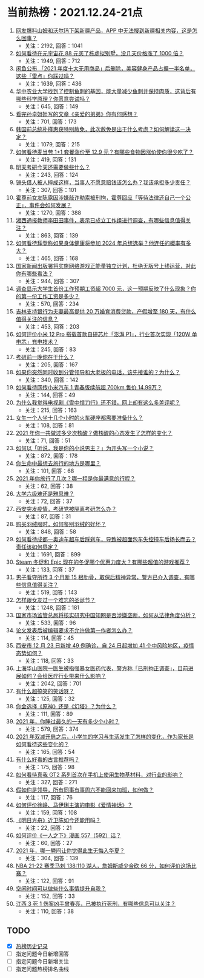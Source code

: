 # 当前热榜：2021.12.24-21点
1. [网友爆料山姆和沃尔玛下架新疆产品，APP 中无法搜到新疆相关内容，这是怎么回事？](https://www.zhihu.com/question/508088598)
    * 关注：2192, 回答：1041
2. [如何看待在元宇宙花 88 元买了栋虚拟别墅，没几天价格涨了 1000 倍？](https://www.zhihu.com/question/507612592)
    * 关注：1949, 回答：712
3. [闲鱼公布 「2021 年度十大无用商品」后删除，美容健身产品占据一半名单，这些「雷点」你踩过吗？](https://www.zhihu.com/question/507917709)
    * 关注：1639, 回答：436
4. [华中农业大学找到了控制鱼刺的基因，能大量减少鱼刺并保持肉质，这背后有哪些科学原理？你愿意尝试吗？](https://www.zhihu.com/question/507977981)
    * 关注：645, 回答：149
5. [看完孙卓姐姐写的文章《亲爱的弟弟》你有何感想？](https://www.zhihu.com/question/506786356)
    * 关注：701, 回答：173
6. [韩国前总统朴槿惠获特别赦免，此次赦免是出于什么考虑？如何解读这一决定？](https://www.zhihu.com/question/508048418)
    * 关注：1079, 回答：215
7. [如何看待麦当劳 1+1 套餐涨价至 12.9 元？有哪些食物因涨价使你很少吃了？](https://www.zhihu.com/question/507709245)
    * 关注：419, 回答：131
8. [明天考研今天还需要做些什么？](https://www.zhihu.com/question/508040376)
    * 关注：243, 回答：124
9. [镜头借人被人摔成这样，当事人不愿意赔钱该怎么办？我该承担多少责任？](https://www.zhihu.com/question/507424187)
    * 关注：307, 回答：101
10. [霍尊前女友陈露因涉嫌敲诈勒索被刑拘，霍尊回应「等待法律还自己一个公正」，事件会如何发展？](https://www.zhihu.com/question/508056030)
    * 关注：1270, 回答：388
11. [湘西通报教师李田田事件，表示已成立工作组进行调查，有哪些信息值得关注？](https://www.zhihu.com/question/508056747)
    * 关注：863, 回答：139
12. [如何看待拜登称如果身体健康将参加 2024 年总统选举？他连任的概率有多大？](https://www.zhihu.com/question/507865605)
    * 关注：465, 回答：168
13. [国家新闻出版署将实施网络游戏正能量独立计划，杜绝无版号上线运营，对此你有哪些看法？](https://www.zhihu.com/question/506414653)
    * 关注：944, 回答：307
14. [调查显示大学生首份工作预期工资超 7000 元，这一预期反映了什么现象？你的第一份工作工资是多少？](https://www.zhihu.com/question/507866947)
    * 关注：570, 回答：234
15. [吉林支持银行为夫妻最高提供 20 万婚育消费贷款，产假增至 180 天，有什么值得关注的信息？](https://www.zhihu.com/question/507920935)
    * 关注：453, 回答：203
16. [如何评价小米 12 Pro 搭载首款自研芯片「澎湃 P1」，行业首次实现「120W 单电芯」充电技术？](https://www.zhihu.com/question/508113361)
    * 关注：245, 回答：83
17. [考研前一晚你在干什么？](https://www.zhihu.com/question/436373743)
    * 关注：205, 回答：167
18. [如果你突然同时收到分管领导和大老板的电话，该先接谁的？为什么？](https://www.zhihu.com/question/499348668)
    * 关注：340, 回答：142
19. [如何看待网传小米汽车 1 青春版续航超 700km 售价 14.99万？](https://www.zhihu.com/question/507883804)
    * 关注：144, 回答：49
20. [为什么我觉得电视剧《雪中悍刀行》还不错，网上却有这么多差评呢？](https://www.zhihu.com/question/507171925)
    * 关注：215, 回答：163
21. [女生一个人坐十几个小时的火车硬座都需要准备什么？](https://www.zhihu.com/question/505957555)
    * 关注：108, 回答：81
22. [2021 年你一共做过多少次核酸？做核酸的心态发生了怎样的变化？](https://www.zhihu.com/question/508098261)
    * 关注：71, 回答：51
23. [如何以「听说，我是你的小说男主？」为开头写一个小说？](https://www.zhihu.com/question/488099382)
    * 关注：872, 回答：178
24. [你生命中最想去旅行的地方是哪里？](https://www.zhihu.com/question/503280386)
    * 关注：101, 回答：68
25. [2021 年你旅行了几次？哪一程是你最满意的行程？](https://www.zhihu.com/question/507150935)
    * 关注：62, 回答：38
26. [大学六级难还是雅思难？](https://www.zhihu.com/question/464820223)
    * 关注：72, 回答：37
27. [西安突发疫情，考研党被隔离考研怎么办？](https://www.zhihu.com/question/506969666)
    * 关注：87, 回答：31
28. [购买羽绒服时，如何鉴别羽绒的好坏？](https://www.zhihu.com/question/19969209)
    * 关注：848, 回答：58
29. [如何看待成都一奥迪车超车后踩刹车，导致被超面包车失控撞车后扬长而去？责任该如何界定？](https://www.zhihu.com/question/507809312)
    * 关注：1691, 回答：899
30. [Steam 冬促和 Epic 现在的冬促哪个优惠力度大？有哪些超值的游戏推荐？](https://www.zhihu.com/question/507628949)
    * 关注：133, 回答：37
31. [男子看守所待 3 个月断 15 根肋骨，取保后精神异常，警方已介入调查，有哪些信息值得关注？](https://www.zhihu.com/question/508047734)
    * 关注：519, 回答：143
32. [怎样跟女友过一个难忘的圣诞节？](https://www.zhihu.com/question/27187874)
    * 关注：1248, 回答：181
33. [国家市场监管总局将核实研究中国知网是否涉嫌垄断，如何从法律角度分析？](https://www.zhihu.com/question/508007859)
    * 关注：533, 回答：96
34. [论文发表后被编辑要求不允许做第一作者怎么办？](https://www.zhihu.com/question/506514433)
    * 关注：114, 回答：45
35. [西安市 12 月 23 日新增 49 例确诊，自 24 日起增加 41 个中风险地区，疫情态势如何？](https://www.zhihu.com/question/508051777)
    * 关注：118, 回答：33
36. [上海华山医院一医生被指强暴女医药代表，警方称「已刑拘正调查」，目前进展如何？会给医疗行业带来什么影响？](https://www.zhihu.com/question/507810999)
    * 关注：2042, 回答：701
37. [有什么超搞笑的笑话呀？](https://www.zhihu.com/question/504030543)
    * 关注：125, 回答：32
38. [你会选择《原神》还是《幻塔》？为什么？](https://www.zhihu.com/question/507399325)
    * 关注：111, 回答：89
39. [2021 年，你睡过最久的一天有多少个小时？](https://www.zhihu.com/question/503462381)
    * 关注：579, 回答：374
40. [2021 年双减开启之后，小学生的学习与生活发生了怎样的变化，作为家长是如何看待这些变化的？](https://www.zhihu.com/question/506115549)
    * 关注：165, 回答：54
41. [有什么好看的古言推荐吗？](https://www.zhihu.com/question/443459133)
    * 关注：175, 回答：98
42. [如何看待真我 GT2 系列首次在手机上使用生物基材料，对行业的影响？](https://www.zhihu.com/question/508069355)
    * 关注：327, 回答：271
43. [假如你是领导，所有同事有事周六不能回来加班，如何做？](https://www.zhihu.com/question/494968223)
    * 关注：117, 回答：76
44. [如何评价徐峥、马伊琍主演的电影《爱情神话》？](https://www.zhihu.com/question/488357016)
    * 关注：159, 回答：108
45. [《明日方舟》近卫陈如今还能用吗？](https://www.zhihu.com/question/503375384)
    * 关注：22, 回答：21
46. [如何评价《一人之下》漫画 557（592）话？](https://www.zhihu.com/question/508032875)
    * 关注：60, 回答：27
47. [2021 年，哪一瞬间让你觉得此生无悔入华夏？](https://www.zhihu.com/question/502766130)
    * 关注：304, 回答：139
48. [NBA 21-22 赛季马刺 138:110 湖人，詹姆斯威少合砍 66 分，如何评价这场比赛？](https://www.zhihu.com/question/508098668)
    * 关注：122, 回答：91
49. [空闲时间可以做些什么事情提升自我？](https://www.zhihu.com/question/506450149)
    * 关注：152, 回答：33
50. [江西 3 死 1 伤案凶手曾春亮，已被执行死刑，有哪些信息可以关注？](https://www.zhihu.com/question/507876507)
    * 关注：110, 回答：38
## TODO
* [x] [热榜历史记录](hot_history/AllHot.md)
* [ ] 指定问题今日新增回答
* [ ] 指定问题今日新增关注
* [ ] 指定问题热榜排名曲线
